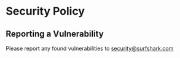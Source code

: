 # Security Policy

## Reporting a Vulnerability

Please report any found vulnerabilities to security@surfshark.com

